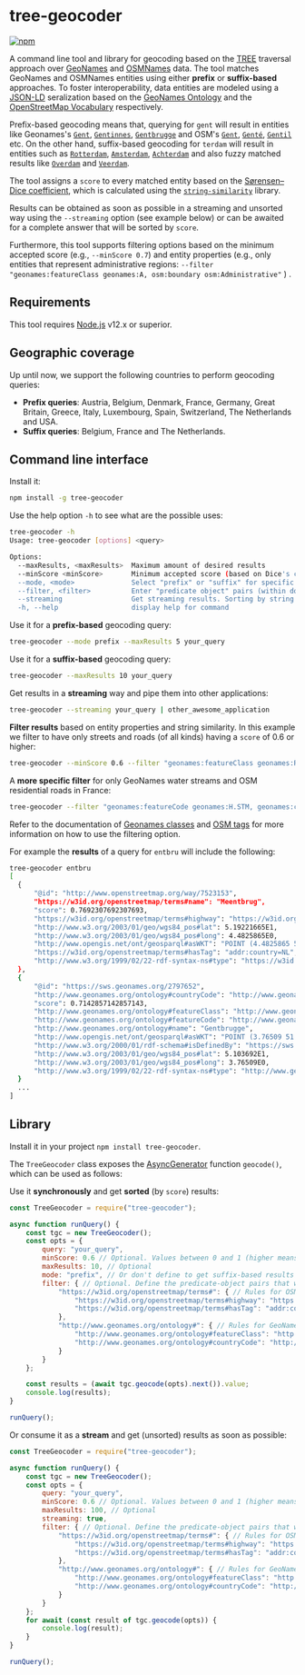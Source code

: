 # tree-geocoder

[![npm](https://img.shields.io/npm/v/tree-geocoder.svg?style=popout)](https://npmjs.com/package/tree-geocoder)

A command line tool and library for geocoding based on the [TREE](https://github.com/TREEcg/specification#%E1%B4%9B%CA%80%E1%B4%87%E1%B4%87) traversal approach over [GeoNames](https://www.geonames.org/) and [OSMNames](https://osmnames.org/download/) data. The tool matches GeoNames and OSMNames entities using either **prefix** or **suffix-based** approaches. To foster interoperability, data entities are modeled using a [JSON-LD](https://www.w3.org/TR/json-ld11/) seralization based on the [GeoNames Ontology](http://www.geonames.org/ontology/ontology_v3.2.rdf) and the [OpenStreetMap Vocabulary](https://w3id.org/openstreetmap/terms#) respectively.

Prefix-based geocoding means that, querying for `gent` will result in entities like Geonames's [`Gent`](https://sws.geonames.org/2797657/), [`Gentinnes`](https://sws.geonames.org/2797650/), [`Gentbrugge`](https://sws.geonames.org/2797652/) and OSM's [`Gent`](http://www.openstreetmap.org/relation/2524008), [`Genté`](http://www.openstreetmap.org/relation/111318), [`Gentil`](http://www.openstreetmap.org/node/702808885)  etc. On the other hand, suffix-based geocoding for `terdam` will result in entities such as [`Rotterdam`](https://sws.geonames.org/2747891), [`Amsterdam`](https://sws.geonames.org/2759794), [`Achterdam`](http://www.openstreetmap.org/way/6601361) and also fuzzy matched results like [`Overdam`](https://sws.geonames.org/2789433) and [`Veerdam`](http://www.openstreetmap.org/way/7098952). 

The tool assigns a `score` to every matched entity based on the [Sørensen–Dice coefficient](https://en.wikipedia.org/wiki/S%C3%B8rensen%E2%80%93Dice_coefficient), which is calculated using the [`string-similarity`](https://www.npmjs.com/package/string-similarity) library. 

Results can be obtained as soon as possible in a streaming and unsorted way using the `--streaming` option (see example below) or can be awaited for a complete answer that will be sorted by `score`.

 Furthermore, this tool supports filtering options based on the minimum accepted score (e.g., `--minScore 0.7`) and entity properties (e.g., only entities that represent administrative regions:  `--filter "geonames:featureClass geonames:A, osm:boundary osm:Administrative"` ) .

## Requirements

This tool requires [Node.js](https://nodejs.org/en/) v12.x or superior.

## Geographic coverage

Up until now, we support the following countries to perform geocoding queries:

* **Prefix queries**: Austria, Belgium, Denmark, France, Germany, Great Britain, Greece, Italy, Luxembourg, Spain, Switzerland, The Netherlands and USA.
* **Suffix queries**: Belgium, France and The Netherlands.

## Command line interface

Install it:

```bash
npm install -g tree-geocoder
```

Use the help option `-h` to see what are the possible uses:

```bash
tree-geocoder -h
Usage: tree-geocoder [options] <query>

Options:
  --maxResults, <maxResults>  Maximum amount of desired results
  --minScore <minScore>       Minimum accepted score (based on Dice's coefficient) for matched results (value between 0 and 1)
  --mode, <mode>              Select "prefix" or "suffix" for specific matching mode. Suffix-based matching will be done by default
  --filter, <filter>          Enter "predicate object" pairs (within double quotes and separated by comma) that would be matched over found entities. E.g., "geonames:featureClass geonames:A, osm:boundary osm:Administrative, osm:hasTag 'addr:country=BE'"
  --streaming                 Get streaming results. Sorting by string similarity cannot be guaranteed with streaming results
  -h, --help                  display help for command
```

Use it for a **prefix-based** geocoding query:

```bash
tree-geocoder --mode prefix --maxResults 5 your_query
```

Use it for a **suffix-based** geocoding query:

```bash
tree-geocoder --maxResults 10 your_query
```

Get results in a **streaming** way and pipe them into other applications:

```bash
tree-geocoder --streaming your_query | other_awesome_application
```

**Filter results** based on entity properties and string similarity. In this example we filter to have only streets and roads (of all kinds) having a `score` of 0.6 or higher:

```bash
tree-geocoder --minScore 0.6 --filter "geonames:featureClass geonames:R, osm:highway '*'" your_query
```

A **more specific filter** for only GeoNames water streams and OSM residential roads in France:

```bash
tree-geocoder --filter "geonames:featureCode geonames:H.STM, geonames:countryCode geonames:FR, osm:highway osm:Residential, osm:hasTag 'addr:country=FR'" your_query
```

Refer to the documentation of [Geonames classes](https://www.geonames.org/export/codes.html) and [OSM tags](https://wiki.openstreetmap.org/wiki/Map_Features) for more information on how to use the filtering option.

For example the **results** of a query for `entbru` will include the following:

```bash
tree-geocoder entbru
[
  {
      "@id": "http://www.openstreetmap.org/way/7523153",
      "https://w3id.org/openstreetmap/terms#name": "Meentbrug",
      "score": 0.7692307692307693,
      "https://w3id.org/openstreetmap/terms#highway": "https://w3id.org/openstreetmap/terms#Unclassified",
      "http://www.w3.org/2003/01/geo/wgs84_pos#lat": 5.19221665E1,
      "http://www.w3.org/2003/01/geo/wgs84_pos#long": 4.4825865E0,
      "http://www.opengis.net/ont/geosparql#asWKT": "POINT (4.4825865 51.9221665)",
      "https://w3id.org/openstreetmap/terms#hasTag": "addr:country=NL",
      "http://www.w3.org/1999/02/22-rdf-syntax-ns#type": "https://w3id.org/openstreetmap/terms#Way"
  },
  {
      "@id": "https://sws.geonames.org/2797652",
      "http://www.geonames.org/ontology#countryCode": "http://www.geonames.org/ontology#BE",
      "score": 0.7142857142857143,
      "http://www.geonames.org/ontology#featureClass": "http://www.geonames.org/ontology#P",
      "http://www.geonames.org/ontology#featureCode": "http://www.geonames.org/ontology#P.PPL",
      "http://www.geonames.org/ontology#name": "Gentbrugge",
      "http://www.opengis.net/ont/geosparql#asWKT": "POINT (3.76509 51.03692)",
      "http://www.w3.org/2000/01/rdf-schema#isDefinedBy": "https://sws.geonames.org/2797652/about.rdf",
      "http://www.w3.org/2003/01/geo/wgs84_pos#lat": 5.103692E1,
      "http://www.w3.org/2003/01/geo/wgs84_pos#long": 3.76509E0,
      "http://www.w3.org/1999/02/22-rdf-syntax-ns#type": "http://www.geonames.org/ontology#Feature"
  }
  ...
]
```

## Library

Install it in your project `npm install tree-geocoder`.

The `TreeGeocoder` class exposes the [AsyncGenerator](https://tc39.es/ecma262/#sec-async-generator-function-definitions) function `geocode()`, which can be used as follows:

Use it **synchronously** and get **sorted** (by `score`) results:

```js
const TreeGeocoder = require("tree-geocoder");

async function runQuery() {
    const tgc = new TreeGeocoder();
    const opts = {
        query: "your_query",
        minScore: 0.6 // Optional. Values between 0 and 1 (higher means more similar)
        maxResults: 10, // Optional
        mode: "prefix", // Or don't define to get suffix-based results
        filter: { // Optional. Define the predicate-object pairs that will be matched against each type of entity
            "https://w3id.org/openstreetmap/terms#": { // Rules for OSM entities
                "https://w3id.org/openstreetmap/terms#highway": "https://w3id.org/openstreetmap/terms#Motorway",
                "https://w3id.org/openstreetmap/terms#hasTag": "addr:country=BE"
            },
            "http://www.geonames.org/ontology#": { // Rules for GeoNames entities
                "http://www.geonames.org/ontology#featureClass": "http://www.geonames.org/ontology#P",
                "http://www.geonames.org/ontology#countryCode": "http://www.geonames.org/ontology#BE"
            }
        }
    };

    const results = (await tgc.geocode(opts).next()).value;
    console.log(results);
}

runQuery();
```

Or consume it as a **stream** and get (unsorted) results as soon as possible:

```js
const TreeGeocoder = require("tree-geocoder");

async function runQuery() {
    const tgc = new TreeGeocoder();
    const opts = {
        query: "your_query",
        minScore: 0.6 // Optional. Values between 0 and 1 (higher means more similar)
        maxResults: 100, // Optional
        streaming: true,
        filter: { // Optional. Define the predicate-object pairs that will be matched against each type of entity
            "https://w3id.org/openstreetmap/terms#": { // Rules for OSM entities
                "https://w3id.org/openstreetmap/terms#highway": "https://w3id.org/openstreetmap/terms#Motorway",
                "https://w3id.org/openstreetmap/terms#hasTag": "addr:country=BE"
            },
            "http://www.geonames.org/ontology#": { // Rules for GeoNames entities
                "http://www.geonames.org/ontology#featureClass": "http://www.geonames.org/ontology#P",
                "http://www.geonames.org/ontology#countryCode": "http://www.geonames.org/ontology#BE"
            }
        }
    };
    for await (const result of tgc.geocode(opts)) {
        console.log(result);
    }
}

runQuery();
```
